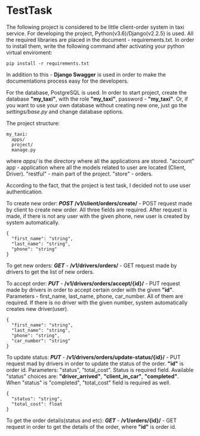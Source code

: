 # TestTask

The following project is considered to be little client-order system in taxi service. For developing the project, Python(v3.6)/Django(v2.2.5) is used. All the required libraries are placed in the document - requirements.txt. In order to install them, write the following command after activating your python virtual enviroment:
~~~
pip install -r requirements.txt
~~~
In addition to this - __Django Swagger__ is used in order to make the documentations process easy for the developers.

For the database, PostgreSQL is used. In order to start project, create the database __"my_taxi"__, with the role __"my_taxi"__, password - __"my_taxi"__. Or, if you want to use your own database without creating new one, just go the _settings/base.py_ and change database options.


The project structure:
~~~
my_taxi:
  apps/
  project/
  manage.py
~~~
where _apps/_ is the directory where all the applications are stored. "account" app - application where all the models related to user are located (Client, Driver). "restful" - main part of the project. "store" - orders.

According to the fact, that the project is test task, I decided not to use user authentication.

To create new order:
***POST*** __/v1/client/orders/create/__ - POST request made by client to create new order. All three fields are required. After request is made, if there is not any user with the given phone, new user is created by system automatically.
~~~
{
  "first_name": "string",
  "last_name": "string",
  "phone": "string"
}
~~~

To get new orders:
***GET*** - __/v1/drivers/orders/__ - GET request made by drivers to get the list of new orders. 

To accept order:
***PUT*** - __/v1/drivers/orders/accept/{id}/__ - PUT request made by drivers in order to accept certain order with the given __"id"__. Parameters - first_name, last_name, phone, car_number. All of them are required. If there is no driver with the given number, system automatically creates new driver(user).
~~~
{
  "first_name": "string",
  "last_name": "string",
  "phone": "string",
  "car_number": "string"
}
~~~

To update status:
***PUT*** - __/v1/drivers/orders/update-status/{id}/__ - PUT request mad by drivers in order to update the status of the order. __"id"__ is order id. Parameters: "status", "total_cost". Status is required field. Available "status" choices are:
__"driver_arrived"__, __"client_in_car"__, __"completed"__. When "status" is "completed", "total_cost" field is required as well.
~~~
{
  "status": "string",
  "total_cost": float
}
~~~

To get the order details(status and etc):
***GET*** - __/v1/orders/{id}/__ - GET request in order to get the details of the order, where __"id"__ is order id.
